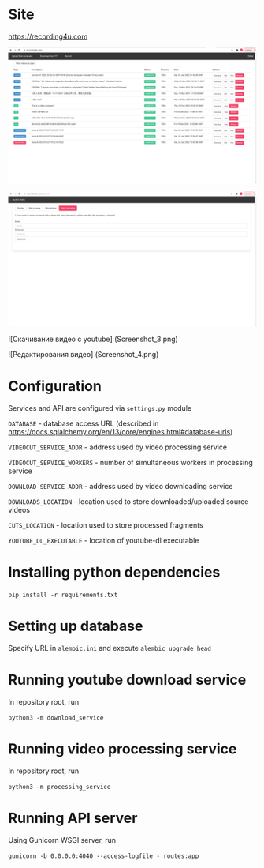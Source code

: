 # Site
https://recording4u.com

![Сайт](Screenshot_1.png)

![Запись экрана и веб-камеры](Screenshot_2.png)

![Скачивание видео с youtube] (Screenshot_3.png)

![Редактирования видео] (Screenshot_4.png)

# Configuration

Services and API are configured via `settings.py` module

`DATABASE` - database access URL (described in https://docs.sqlalchemy.org/en/13/core/engines.html#database-urls)

`VIDEOCUT_SERVICE_ADDR` - address used by video processing service

`VIDEOCUT_SERVICE_WORKERS` - number of simultaneous workers in processing service

`DOWNLOAD_SERVICE_ADDR` - address used by video downloading service

`DOWNLOADS_LOCATION` - location used to store downloaded/uploaded source videos

`CUTS_LOCATION` - location used to store processed fragments

`YOUTUBE_DL_EXECUTABLE` - location of youtube-dl executable

# Installing python dependencies

`pip install -r requirements.txt`

# Setting up database

Specify URL in `alembic.ini` and execute `alembic upgrade head`

# Running youtube download service

In repository root, run

`python3 -m download_service`

# Running video processing service

In repository root, run

`python3 -m processing_service`

# Running API server

Using Gunicorn WSGI server, run

`gunicorn -b 0.0.0.0:4040 --access-logfile - routes:app`